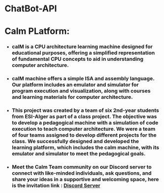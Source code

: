 # ChatBot-API
# Calm PLatform:

- ###  calM is a CPU architecture learning machine designed for educational purposes, offering a simplified representation of fundamental CPU concepts to aid in understanding computer architecture.

- ###  calM machine offers a simple ISA and assembly language. Our platform includes an emulator and simulator for program execution and visualization, along with courses and learning materials for computer architecture.

- ### This project was created by a team of six 2nd-year students from ESI-Alger as part of a class project. The objective was to develop a pedagogical machine with a simulation of code execution to teach computer architecture. We were a team of four teams assigned to develop different projects for the class. We successfully designed and developed the learning platform, which includes the calm machine, with its emulator and simulator to meet the pedagogical goals.

- ### Meet the Calm Team community on our Discord server to connect with like-minded individuals, ask questions, and share your ideas in a supportive and welcoming space, here is the invitation link : [**Discord Server**](https://discord.gg/mqPCCJrsm6)

